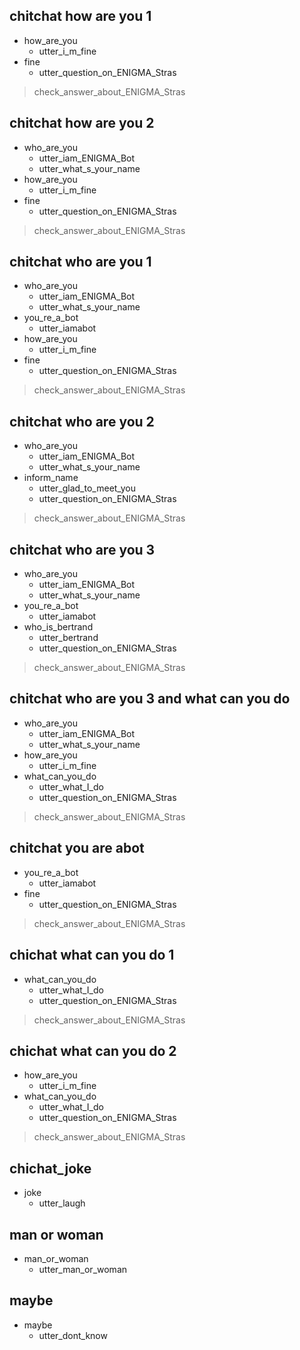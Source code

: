 ## chitchat how are you 1
* how_are_you
  - utter_i_m_fine
* fine
  - utter_question_on_ENIGMA_Stras
> check_answer_about_ENIGMA_Stras

## chitchat how are you 2
* who_are_you
  - utter_iam_ENIGMA_Bot
  - utter_what_s_your_name
* how_are_you
  - utter_i_m_fine
* fine
  - utter_question_on_ENIGMA_Stras
> check_answer_about_ENIGMA_Stras

## chitchat who are you 1
* who_are_you
  - utter_iam_ENIGMA_Bot
  - utter_what_s_your_name
* you_re_a_bot
  - utter_iamabot
* how_are_you
  - utter_i_m_fine
* fine
  - utter_question_on_ENIGMA_Stras
> check_answer_about_ENIGMA_Stras

## chitchat who are you 2
* who_are_you
  - utter_iam_ENIGMA_Bot
  - utter_what_s_your_name
* inform_name
  - utter_glad_to_meet_you
  - utter_question_on_ENIGMA_Stras
> check_answer_about_ENIGMA_Stras

## chitchat who are you 3
* who_are_you
  - utter_iam_ENIGMA_Bot
  - utter_what_s_your_name
* you_re_a_bot
  - utter_iamabot
* who_is_bertrand
  - utter_bertrand
  - utter_question_on_ENIGMA_Stras
> check_answer_about_ENIGMA_Stras

## chitchat who are you 3 and what can you do
* who_are_you
  - utter_iam_ENIGMA_Bot
  - utter_what_s_your_name
* how_are_you
  - utter_i_m_fine
* what_can_you_do
  - utter_what_I_do
  - utter_question_on_ENIGMA_Stras
> check_answer_about_ENIGMA_Stras

## chitchat you are abot
* you_re_a_bot
  - utter_iamabot
* fine
  - utter_question_on_ENIGMA_Stras
> check_answer_about_ENIGMA_Stras

## chichat what can you do 1
* what_can_you_do
  - utter_what_I_do
  - utter_question_on_ENIGMA_Stras
> check_answer_about_ENIGMA_Stras

## chichat what can you do 2
* how_are_you
  - utter_i_m_fine
* what_can_you_do
  - utter_what_I_do
  - utter_question_on_ENIGMA_Stras
> check_answer_about_ENIGMA_Stras

## chichat_joke
* joke
  - utter_laugh

## man or woman
* man_or_woman
  - utter_man_or_woman

## maybe
* maybe
  - utter_dont_know
